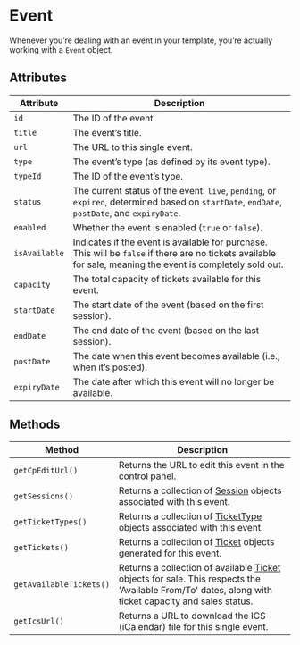 # Event
Whenever you’re dealing with an event in your template, you’re actually working with a `Event` object.

## Attributes

Attribute | Description
--- | ---
`id` | The ID of the event.
`title` | The event’s title.
`url` | The URL to this single event.
`type` | The event’s type (as defined by its event type).
`typeId` | The ID of the event’s type.
`status` | The current status of the event: `live`, `pending`, or `expired`, determined based on `startDate`, `endDate`, `postDate`, and `expiryDate`.
`enabled` | Whether the event is enabled (`true` or `false`).
`isAvailable` | Indicates if the event is available for purchase. This will be `false` if there are no tickets available for sale, meaning the event is completely sold out.
`capacity` | The total capacity of tickets available for this event.
`startDate` | The start date of the event (based on the first session).
`endDate` | The end date of the event (based on the last session).
`postDate` | The date when this event becomes available (i.e., when it’s posted).
`expiryDate` | The date after which this event will no longer be available.

## Methods

Method | Description
--- | ---
`getCpEditUrl()` | Returns the URL to edit this event in the control panel.
`getSessions()` | Returns a collection of [Session](docs:developers/session) objects associated with this event.
`getTicketTypes()` | Returns a collection of [TicketType](docs:developers/ticket-type) objects associated with this event.
`getTickets()` | Returns a collection of [Ticket](docs:developers/ticket) objects generated for this event.
`getAvailableTickets()` | Returns a collection of available [Ticket](docs:developers/ticket) objects for sale. This respects the 'Available From/To' dates, along with ticket capacity and sales status.
`getIcsUrl()` | Returns a URL to download the ICS (iCalendar) file for this single event.
